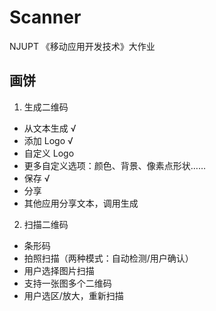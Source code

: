 # Scanner

NJUPT 《移动应用开发技术》大作业

## 画饼

1. 生成二维码  
  - 从文本生成 √  
  - 添加 Logo √  
  - 自定义 Logo  
  - 更多自定义选项：颜色、背景、像素点形状……  
  - 保存 √  
  - 分享  
  - 其他应用分享文本，调用生成  
2. 扫描二维码  
  - 条形码  
  - 拍照扫描（两种模式：自动检测/用户确认）  
  - 用户选择图片扫描  
  - 支持一张图多个二维码  
  - 用户选区/放大，重新扫描  
